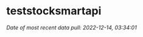
<!-- README.md is generated from README.Rmd. Please edit that file -->

# teststocksmartapi

*Date of most recent data pull: 2022-12-14, 03:34:01*
